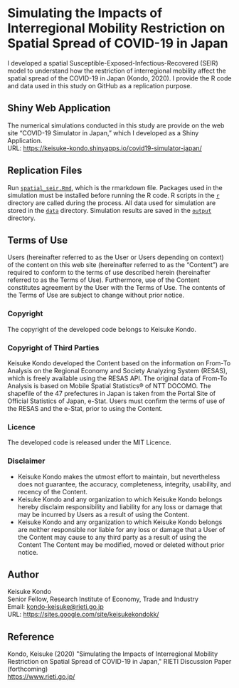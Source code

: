 # Simulating the Impacts of Interregional Mobility Restriction on Spatial Spread of COVID-19 in Japan

I developed a spatial Susceptible-Exposed-Infectious-Recovered (SEIR) model to understand how the restriction of interregional mobility affect the spatial spread of the COVID-19 in Japan (Kondo, 2020). I provide the R code and data used in this study on GitHub as a replication purpose. 

## Shiny Web Application
The numerical simulations conducted in this study are provide on the web site “COVID-19 Simulator in Japan,” which I developed as a Shiny Application.  
URL: https://keisuke-kondo.shinyapps.io/covid19-simulator-japan/

## Replication Files
Run [`spatial_seir.Rmd`](./spatial_seir.Rmd), which is the rmarkdown file. Packages used in the simulation must be installed before running the R code. R scripts in the [`r`](/r) directory are called during the process. All data used for simulation are stored in the [`data`](/data) directory. Simulation results are saved in the [`output`](/output) directory.

## Terms of Use
Users (hereinafter referred to as the User or Users depending on context) of the content on this web site (hereinafter referred to as the “Content”) are required to conform to the terms of use described herein (hereinafter referred to as the Terms of Use). Furthermore, use of the Content constitutes agreement by the User with the Terms of Use. The contents of the Terms of Use are subject to change without prior notice.

### Copyright
The copyright of the developed code belongs to Keisuke Kondo.

### Copyright of Third Parties
Keisuke Kondo developed the Content based on the information on From-To Analysis on the Regional Economy and Society Analyzing System (RESAS), which is freely available using the RESAS API. The original data of From-To Analysis is based on Mobile Spatial Statistics&reg; of NTT DOCOMO. The shapefile of the 47 prefectures in Japan is taken from the Portal Site of Official Statistics of Japan, e-Stat. Users must confirm the terms of use of the RESAS and the e-Stat, prior to using the Content.

### Licence
The developed code is released under the MIT Licence.

### Disclaimer 
- Keisuke Kondo makes the utmost effort to maintain, but nevertheless does not guarantee, the accuracy, completeness, integrity, usability, and recency of the Content.
- Keisuke Kondo and any organization to which Keisuke Kondo belongs hereby disclaim responsibility and liability for any loss or damage that may be incurred by Users as a result of using the Content. 
- Keisuke Kondo and any organization to which Keisuke Kondo belongs are neither responsible nor liable for any loss or damage that a User of the Content may cause to any third party as a result of using the Content
The Content may be modified, moved or deleted without prior notice.

## Author
Keisuke Kondo  
Senior Fellow, Research Institute of Economy, Trade and Industry  
Email: kondo-keisuke@rieti.go.jp  
URL: https://sites.google.com/site/keisukekondokk/  


## Reference
Kondo, Keisuke (2020) "Simulating the Impacts of Interregional Mobility Restriction on Spatial Spread of COVID-19 in Japan," RIETI Discussion Paper (forthcoming)  
https://www.rieti.go.jp/  
